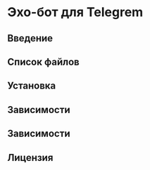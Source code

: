 # Эхо-бот для Telegrem

## Введение

## Список файлов

## Установка

## Зависимости

## Зависимости

## Лицензия
